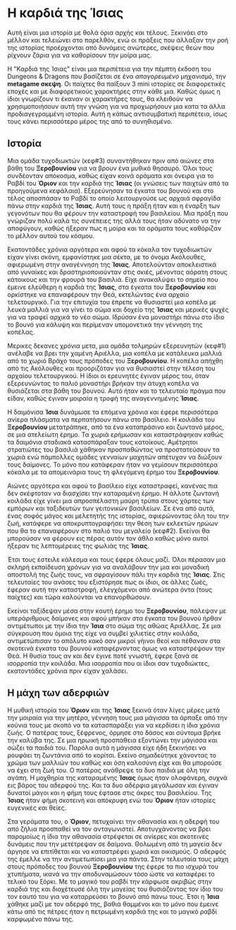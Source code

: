 # Η καρδιά της Ίσιας

Αυτή είναι μια ιστορία με θολά όρια αρχής και τέλους. Ξεκινάει στο μέλλον και τελειώνει στο παρελθόν, ενώ οι πράξεις που άλλαξαν την ροή της ιστορίας προέρχονται από δυνάμεις ανώτερες, σκέψεις θεών που ρίχνουν ζάρια για να καθορίσουν την μοίρα μας.

Η "Καρδιά της Ίσιας" είναι μια περιπέτεια για την πέμπτη έκδοση του Dungeons & Dragons που βασίζεται σε ένα *απαγορευμένο* μηχανισμό, την **metagame σκεψη**. Οι παίχτες θα παίξουν 3 mini ιστορίες σε διαφορετικές εποχές και με διαφορετικούς χαρακτήρες στην κάθε μια. Καθώς όμως η ίδιοι γνωρίζουν τι έκαναν οι χαρακτήρες τους, θα κλειθούν να χρησιμοποιήσουν αυτή την γνώση για να προχωρήσουν μια κατα τα άλλα προδιαγεγραμμένη ιστορία. Αυτή η κάπως αντισυμβατική περιπέτεια, ίσως τους κάνει περισσότερο μέρος της από το συνηθισμένο.

## Ιστορία

Μια ομάδα τυχοδιωκτών (κεφ#3) συναντήθηκαν πριν από αιώνες στα βάθη του **Ξεροβουνίου** για να βρουν ένα μυθικό θησαυρό. Όλοι τους συνδέονταν απόκοσμα, καθώς είχαν κοινά οράματα και όνειρα για το Ραβδί του **Όριον** και την καρδιά της **Ίσιας** (οι γνώσεις των παιχτών από τα προηγούμενα κεφάλαια). Εξερεύνησαν τα έγκατα του βουνού και στο τέλος αποσπάσαν το Ραβδί το οποίο λειτουργούσε ως αρχαιά σφραγίδα πάνω στην καρδιά της **Ίσιας**. Αυτή τους η πράξη ήταν και η έναρξη των γεγονότων που θα φέρουν την καταστροφή του βασιλείου. Μια πράξη που γνώριζαν πολύ καλά τις συνέπειες της αλλά τους ήταν αδύνατο να την αποφύγουν, καθώς ήξεραν πως η μοίρα και τα οράματα τους καθόριζαν το μέλλον αυτού του κόσμου.

Εκατοντάδες χρόνια αργότερα και αφού τα κόκαλα τον τυχοδιωκτών είχαν γίνει σκόνη, εμφανίστηκε μια σέκτα, με το όνομα Ακόλουθες, αφιερωμένη στην αναγέννηση της **Ίσιας**. Αποτελούνταν αποκλειστικά από γυναίκες και δραστηριοποιούνταν στις σκιές, μένοντας αόρατη στους κάτοικους και την φρουρά του βασιλιά. Είχε ανακαλύψει το σημείο που έμεινε ελεύθερη η καρδιά της **Ίσιας**, στα έγκατα του **Ξεροβουνίου** και ορκίστηκε να επαναφέρουν την Θεά, εκτελώντας ένα αρχαίο τελετουργικό. Για την επιτυχία του έπρεπε να θυσιαστεί μια κοπέλα με λευκά μαλλιά για να γίνει το σώμα και δοχείο της **Ίσιας** και μερικές ψυχές για να τραφεί αρχικά το νέο σώμα. Ιδρύσαν ένα μοναστήρι πάνω στο ίδιο το βουνό για κάλυψη και περίμεναν υπομονετικά την γέννηση της κοπέλας.

Μερικες δεκανες χρόνια μετα, μια ομάδα τολμηρών εξερευνητών (κεφ#1) ανέλαβε να βρει την χαμένη Αριέλλα, μια κοπέλα με κατάλευκα μαλλιά από το χωριό Βράχο τους πρόποδες του **Ξεροβουνίου**. Η κοπέλα απήχθη από τις Ακόλουθες και προοριζόταν για να θυσιαστεί στην τέλεση του αρχαίου τελετουργικού. Η ίδιοι οι ερευνητές έγιναν μέρος του, όταν εξερευνώντας το παλιό μοναστήρι βρήκαν την άτυχη κοπέλα να θυσιάζεται στα βάθη του βουνού. Αυτό ήταν και το τελευταίο πράγμα που είδαν, καθώς έγιναν μοιραία η τροφή της αναγεννημένης **Ίσιας**.

Η δαιμόνισα **Ίσια** δυνάμωσε τα επόμενα χρόνια και έφερε περισσότερα ανίερα πλάσματα να περπατήσουν πάνω στο βασίλειο. Η κοιλάδα του **Ξεροβουνίου** μετατράπηκε, από τα ένα καταπράσινο και ζωντανό μέρος, σε μια ατελείωτη έρημο. Τα χωριά ερήμωσαν και καταστράφηκαν καθώς τα δαιμόνια σταδιακά κατασπάραξαν τους κατοίκους. Αμέτρητοι στρατιώτες του βασιλιά χάθηκαν προσπαθώντας να προστατεύσουν τα χωριά ενώ πάμπολλες ομάδες γενναίων μαχητών απέτυχαν να διώξουν τους δαίμονες. Το μόνο που κατάφεραν ήταν να γεμίσουν περισσότερα κόκαλα με τα απομεινάρια τους τη φλεγόμενη έρημο του **Ξεροβουνίου**.

Αιώνες αργότερα και αφού το βασίλειο είχε καταστραφεί, κανένας πια δεν σκέφτοταν να διασχίσει την καταραμένη έρημο. Η άλλοτε ζωντανή κοιλάδα είχε γίνει μια απροσπέλαστη μαύρη τρύπα στους χάρτες των εμπόρων και ταξιδευτών των γειτονικών βασιλείων. Σε ένα από αυτά, ένας σοφός μάγος και μελετητής της ιστορίας, αφιερώνοντας όλη του την ζωή, κατάφερε να αποκρυπτογραφήσει την θέση των εκλεκτών ηρώων που θα το επαναφέρουν στο παλιό του μεγαλείο (κεφ#2). Εκείνοι θα μπορούσαν να φέρουν εις πέρας αυτόν τον άθλο καθώς μόνο αυτοί ήξεραν τις λεπτομέρειες της φωλιάς της **Ίσιας**.

Έτσι τους έστειλε κάλεσμα και τους έφερε όλους μαζί. Όλοι πέρασαν μια σκληρή εκπαίδευση χρόνων για να αναλάβουν την μια και μοναδική αποστολή της ζωής τους, να σφραγίσουν πάλι την καρδιά της **Ίσιας**. Στις τελευταίες του ανάσες του εξιστόρησε πως οι ίδιοι, σε άλλες ζωές, έφεραν αυτή την καταστροφή, ελεγχόμενοι από ανώτερα όντα (τους παίχτες) και τώρα καλούνται να επανορθώσουν.

Εκείνοι ταξίδεψαν μέσα στην καυτή έρημο του **Ξεροβουνίου**, πάλεψαν με υπεράριθμους δαίμονες και αφού μπήκαν στα έγκατα του βουνού ήρθαν αντιμέτωποι με την ίδια την **Ίσια** στο σώμα της αθώας Αριέλλας. Σε μια σύγκρουση που όμοια της είχε να συμβεί χιλιετίες στην κοιλάδα, αντιμετώπισαν το απόλυτο κακό σαν μικροί γήινοι θεοί και πέθαναν στα σκοτεινά έγκατα του βουνού καταφέρνοντας όμως να καταστρέψουν την Θεά. Η θυσία τους αν και δεν έγινε ποτέ γνωστή, έφερε ξανά σε ισορροπία την κοιλάδα. Μια ισορροπία που οι ίδιοι σαν τυχοδιώκτες, εκατοντάδες χρόνια πριν είχαν χαλάσει.

## H μάχη των αδερφιών

Η μυθική ιστορία του **Όριον** και της **Ίσιας** ξεκινά όταν λίγες μέρες μετά την μοιραία για την μητέρα, γέννηση τους μια μάγισσα τα άρπαξε από την κούνια τους με σκοπό να τα κατασπαράξει για να κερδίσει η ίδια χρόνια ζωής. Ο πατέρας τους, ξέφρενος, όρμησε στο δάσος και σύντομα βρήκε την καλύβα της. Σε μια ηρωική προσπάθεια εξοντώνει την μάγισσα και σώζει τα παιδιά του. Παρόλα αυτά η μάγισσα είχε ήδη ξεκινήσει να ρουφάει τη ζωντάνια από το κορίτσι. Εκείνο σημαδεύτηκε χάνοντας το χρώμα των μαλλιών του καθώς και όση καλοσύνη είχε και θα μπορούσε να έχει στη ζωή του. Ο πατέρας ανάθρεψε τα δυο παιδιά με όλη την αγάπη. Η μοχθηρία της καταραμένης **Ίσιας** όμως ήταν ολοφάνερη, συχνά εις βάρος του αδερφού της. Και τα δυο αδέρφια μεγάλωσαν και έγιναν δυνατοί μάγοι και η φήμη τους έφτασε στις άκρες του βασιλείου. Της **Ίσιας** ήταν φήμη σκοτεινή και απόκρυφη ενώ του **Όριον** ήταν ιστορίες ευγενικές και θείες.

Στα γεράματα του, ο **Όριον**, πετυχαίνει την αθανασία και η αδερφή του από ζήλια προσπαθεί να τον ανταγωνιστεί. Αποτυγχάνοντας να βρει παρομοίως η ίδια την αθανασία στρέφεται σε ανίερες και σκοτεινές δυνάμεις που την μετέτρεψαν σε δαίμονα. Θολωμένη από τη μαγεία δεν άργησε να επιτίθεται και να καταστρέφει χωριά και οικισμούς. Ο αδερφός της έμελλε να την αντιμετωπίσει μια για πάντα. Στην τελευταία τους μάχη στους πρόποδες του βουνού **Ξεροβουνίου** της έφερε τα πιο ισχυρά του χτυπήματα, ικανά να την αποδυναμώσουν τόσο ώστε να καταφέρει το τελικό του ξόρκι. Με το μαγικό του ραβδί την κάρφωσε ακριβώς στην καρδιά της και διοχέτευσέ όλη την μαγείας του θυσιάζοντας τον ίδιο του τον εαυτό του για να καταρρεύσει το βουνό από πάνω τους. Έτσι η **Ίσια** χάθηκε μαζί με τον αδερφό της, βαθιά θαμμένοι και το μόνο που έμεινε κάτω από τις πέτρες ήταν η πετρωμένη καρδιά της και το μαγικό ραβδί καρφωμένο πάνω της.
